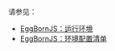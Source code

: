 请参见：
* [EggBornJS：运行环境](https://cabloy.com/zh-cn/articles/config-env.html)
* [EggBornJS：环境配置清单](https://cabloy.com/zh-cn/articles/config.html)

